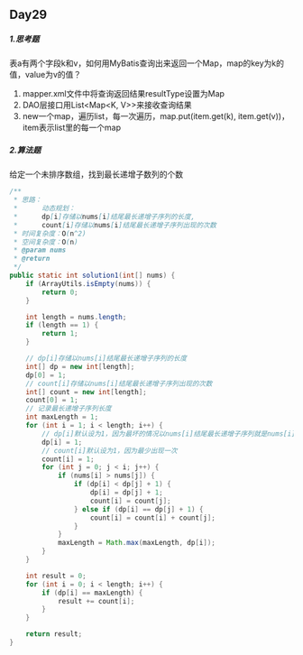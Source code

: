 ## Day29

##### 1.思考题

表a有两个字段k和v，如何用MyBatis查询出来返回一个Map，map的key为k的值，value为v的值？

1. mapper.xml文件中将查询返回结果resultType设置为Map
2. DAO层接口用List<Map<K, V>>来接收查询结果
3. new一个map，遍历list，每一次遍历，map.put(item.get(k), item.get(v))，item表示list里的每一个map

##### 2.算法题

给定一个未排序数组，找到最长递增子数列的个数

```java
/**
 * 思路：
 *      动态规划：
 *      dp[i]存储以nums[i]结尾最长递增子序列的长度,
 *      count[i]存储以nums[i]结尾最长递增子序列出现的次数
 * 时间复杂度：O(n^2)
 * 空间复杂度：O(n)
 * @param nums
 * @return
 */
public static int solution1(int[] nums) {
    if (ArrayUtils.isEmpty(nums)) {
        return 0;
    }

    int length = nums.length;
    if (length == 1) {
        return 1;
    }

    // dp[i]存储以nums[i]结尾最长递增子序列的长度
    int[] dp = new int[length];
    dp[0] = 1;
    // count[i]存储以nums[i]结尾最长递增子序列出现的次数
    int[] count = new int[length];
    count[0] = 1;
    // 记录最长递增子序列长度
    int maxLength = 1;
    for (int i = 1; i < length; i++) {
        // dp[i]默认设为1，因为最坏的情况以nums[i]结尾最长递增子序列就是nums[i]本身，所以长度为1
        dp[i] = 1;
        // count[i]默认设为1，因为最少出现一次
        count[i] = 1;
        for (int j = 0; j < i; j++) {
            if (nums[i] > nums[j]) {
                if (dp[i] < dp[j] + 1) {
                    dp[i] = dp[j] + 1;
                    count[i] = count[j];
                } else if (dp[i] == dp[j] + 1) {
                    count[i] = count[i] + count[j];
                }
            }
            maxLength = Math.max(maxLength, dp[i]);
        }
    }

    int result = 0;
    for (int i = 0; i < length; i++) {
        if (dp[i] == maxLength) {
            result += count[i];
        }
    }

    return result;
}
```







 	

